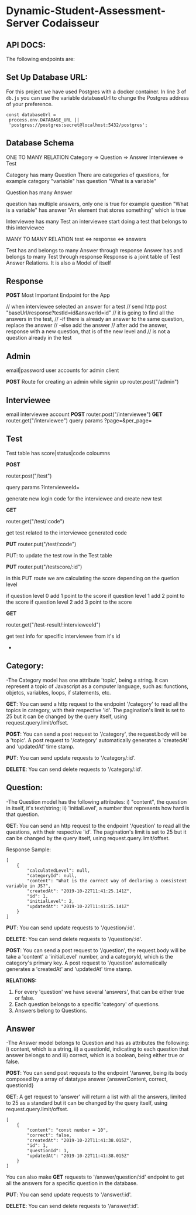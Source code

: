 # Dynamic-Student-Assessment-Server Codaisseur

## API DOCS:

The following endpoints are:

## Set Up Database URL:

For this project we have used Postgres with a docker container. In line 3 of `db.js` you can use the variable databaseUrl to change the Postgres address of your preference.

```
const databaseUrl =
 process.env.DATABASE_URL ||
 'postgres://postgres:secret@localhost:5432/postgres';
```

## Database Schema

ONE TO MANY RELATION
Category => Question => Answer
Interviewee => Test

Category has many Question
There are categories of questions,
for example category "variable" has question "What is a variable"

Question has many Answer

question has multiple answers, only one is true
for example question "What is a variable" has answer "An element that stores something" which is true

Interviewee has many Test
an interviewee start doing a test that belongs to this interviewee

MANY TO MANY RELATION
test <=> response <=> answers

Test has and belongs to many Answer through response
Answer has and belongs to many Test through response
Response is a joint table of Test Answer Relations.
It is also a Model of itself

## Response

**POST**
Most Important Endpoint for the App

// when interviewee selected an answer for a test
// send http post "baseUrl/response?testId=id&answerId=id"
// it is going to find all the answers in the test,
// -if there is already an answer to the same question, replace the answer
// -else add the answer
// after add the answer, response with a new question, that is of the new level and
// is not a question already in the test

## Admin

email|password
user accounts for admin client

**POST** Route for creating an admin while signin up
router.post("/admin")

## Interviewee

email
interviewee account
**POST**
router.post("/interviewee")
**GET**
router.get("/interviewee")
query params ?page=&per_page=


## Test

Test table has score|status|code coloumns


**POST**

router.post("/test")

query params ?intervieweeId=

generate new login code for the interviewee and create new test 

**GET**

router.get("/test/:code")

get test related to the interviewee generated code

**PUT**
router.put("/test/:code")

PUT: to update the test row in the Test table


**PUT**
router.put("/testscore/:id")

in this PUT route we are calculating the score depending on the quetion level 

if question level 0 add 1 point to the score
if question level 1 add 2 point to the score
if question level 2 add 3 point to the score


**GET**

router.get("/test-result/:intervieweeId")

get test info for specific interviewee from it's id


-

## Category:

-The Category model has one attribute 'topic', being a string. It can represent a topic of Javascript as a computer language, such as: functions, objetcs, variables, loops, if statements, etc.

**GET**: You can send a http request to the endpoint
'/category' to read all the topics in category, with their respective 'id'. The pagination's limit is set to 25 but it can be changed by the query itself, using request.query.limit/offset.

**POST**: You can send a post request to '/category', the request.body will be a 'topic'. A post request to '/category' automatically generates a 'createdAt' and 'updatedAt' time stamp.

**PUT**: You can send update requests to '/category/:id'.

**DELETE**: You can send delete requests to '/category/:id'.

## Question:

-The Question model has the following attributes: i) "content", the question in itself, it's text/string; ii) 'initialLevel', a number that represents how hard is that question.

**GET**: You can send an http request to the endpoint
'/question' to read all the questions, with their respective 'id'. The pagination's limit is set to 25 but it can be changed by the query itself, using request.query.limit/offset.

Response Sample:

```
[
    {
        "calculatedLevel": null,
        "categoryId": null,
        "content": "What is the correct way of declaring a consistent variable in JS?",
        "createdAt": "2019-10-22T11:41:25.141Z",
        "id": 1,
        "initialLevel": 2,
        "updatedAt": "2019-10-22T11:41:25.141Z"
    }
]
```

**PUT**: You can send update requests to '/question/:id'.

**DELETE**: You can send delete requests to '/question/:id'.

**POST**: You can send a post request to '/question', the request.body will be take a 'content' a 'initialLevel' number, and a categoryId, which is the category's primary key. A post request to '/question' automatically generates a 'createdAt' and 'updatedAt' time stamp.

**RELATIONS:**

1. For every 'question' we have several 'answers', that can be either true or false.
2. Each question belongs to a specific 'category' of questions.
3. Answers belong to Questions.

## Answer

-The Answer model belongs to Question and has as attributes the following: i) content, which is a string, ii) a questionId, indicating to each question that answer belongs to and iii) correct, which is a boolean, being either true or false.

**POST**: You can send post requests to the endpoint '/answer, being its body composed by a array of datatype answer {answerContent, correct, questionId}

**GET**: A get request to 'answer' will return a list with all the answers, limited to 25 as a standard but it can be changed by the query itself, using request.query.limit/offset.

```
[
    {
        "content": "const number = 10",
        "correct": false,
        "createdAt": "2019-10-22T11:41:38.015Z",
        "id": 1,
        "questionId": 1,
        "updatedAt": "2019-10-22T11:41:38.015Z"
    }
]
```

You can also make **GET** requests to '/answer/question/:id' endpoint to get all the answers for a specific question in the database.

**PUT**: You can send update requests to '/answer/:id'.

**DELETE**: You can send delete requests to '/answer/:id'.
